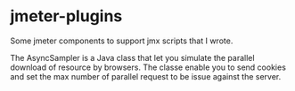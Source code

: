 jmeter-plugins
==============

Some jmeter components to support jmx scripts that I wrote.

The AsyncSampler is a Java class that let you simulate the parallel download of resource by browsers.
The classe enable you to send cookies and set the max number of parallel request to be issue against the server.

